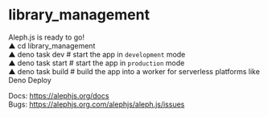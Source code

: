 # library_management

Aleph.js is ready to go!<br>
▲ cd library_management<br>
▲ deno task dev    # start the app in `development` mode<br>
▲ deno task start  # start the app in `production` mode<br>
▲ deno task build  # build the app into a worker for serverless platforms like Deno Deploy<br>

Docs: https://alephjs.org/docs<br>
Bugs: https://alephjs.org.com/alephjs/aleph.js/issues<br>